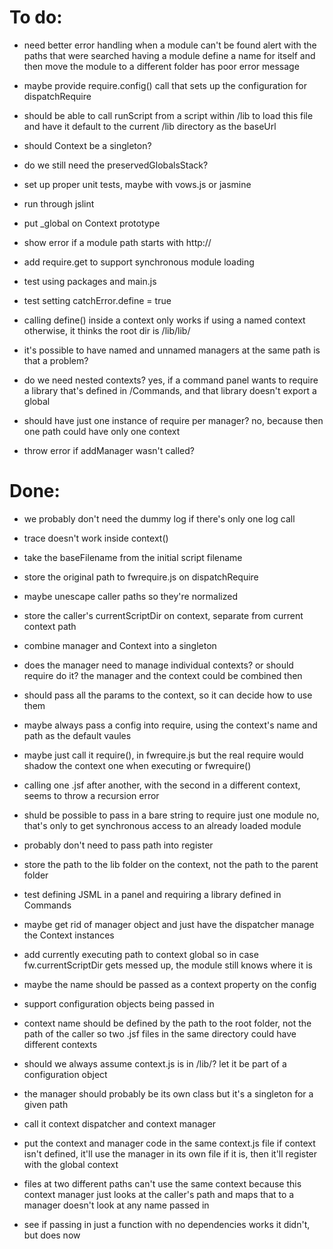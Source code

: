 # To do:

- need better error handling when a module can't be found
	alert with the paths that were searched
	having a module define a name for itself and then move the module
		to a different folder has poor error message 

- maybe provide require.config() call that sets up the configuration 
	for dispatchRequire

- should be able to call runScript from a script within /lib to load this file and have it 
	default to the current /lib directory as the baseUrl

- should Context be a singleton?

- do we still need the preservedGlobalsStack?

- set up proper unit tests, maybe with vows.js or jasmine

- run through jslint

- put _global on Context prototype

- show error if a module path starts with http://

- add require.get to support synchronous module loading 

- test using packages and main.js

- test setting catchError.define = true

- calling define() inside a context only works if using a named context
	otherwise, it thinks the root dir is /lib/lib/

- it's possible to have named and unnamed managers at the same path
	is that a problem? 

- do we need nested contexts? 
	yes, if a command panel wants to require a library that's defined
	in /Commands, and that library doesn't export a global 

- should have just one instance of require per manager?
	no, because then one path could have only one context

- throw error if addManager wasn't called? 


# Done:

- we probably don't need the dummy log if there's only one log call

- trace doesn't work inside context()

- take the baseFilename from the initial script filename

- store the original path to fwrequire.js on dispatchRequire

- maybe unescape caller paths so they're normalized

- store the caller's currentScriptDir on context, separate from current
	context path 

- combine manager and Context into a singleton

- does the manager need to manage individual contexts? 
	or should require do it? 
	the manager and the context could be combined then

- should pass all the params to the context, so it can decide how to 
	use them

- maybe always pass a config into require, using the context's name
	and path as the default vaules 

- maybe just call it require(), in fwrequire.js
	but the real require would shadow the context one when executing
	or fwrequire()

- calling one .jsf after another, with the second in a different context,
	seems to throw a recursion error 

- shuld be possible to pass in a bare string to require just one module 
	no, that's only to get synchronous access to an already loaded module

- probably don't need to pass path into register

- store the path to the lib folder on the context, not the path to the
	parent folder

- test defining JSML in a panel and requiring a library defined
	in Commands

- maybe get rid of manager object and just have the dispatcher manage the
	Context instances

- add currently executing path to context global 
	so in case fw.currentScriptDir gets messed up, the module still 
	knows where it is

- maybe the name should be passed as a context property on the config

- support configuration objects being passed in

- context name should be defined by the path to the root folder, not
	the path of the caller
	so two .jsf files in the same directory could have different contexts

- should we always assume context.js is in /lib/?
	let it be part of a configuration object

- the manager should probably be its own class
	but it's a singleton for a given path 

- call it context dispatcher and context manager 

- put the context and manager code in the same context.js file
	if context isn't defined, it'll use the manager in its own file
	if it is, then it'll register with the global context

- files at two different paths can't use the same context because this
	context manager just looks at the caller's path and maps that to 
	a manager
	doesn't look at any name passed in

- see if passing in just a function with no dependencies works
	it didn't, but does now
